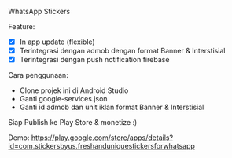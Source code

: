 WhatsApp Stickers

Feature:
- [x] In app update (flexible)
- [x] Terintegrasi dengan admob dengan format Banner & Interstisial
- [x] Terintegrasi dengan push notification firebase

Cara penggunaan:
- Clone projek ini di Android Studio
- Ganti google-services.json
- Ganti id admob dan unit iklan format Banner & Interstisial

Siap Publish ke Play Store & monetize :)

Demo: https://play.google.com/store/apps/details?id=com.stickersbyus.freshanduniquestickersforwhatsapp



